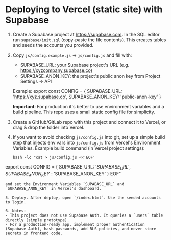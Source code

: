 # Deploying to Vercel (static site) with Supabase

1. Create a Supabase project at https://supabase.com. In the SQL editor run `supabase/init.sql` (copy-paste the file contents). This creates tables and seeds the accounts you provided.

2. Copy `js/config.example.js` -> `js/config.js` and fill with:
   - SUPABASE_URL: your Supabase project's URL (e.g. https://xyzcompany.supabase.co)
   - SUPABASE_ANON_KEY: the project's public anon key from Project Settings -> API

   Example:
   export const CONFIG = { SUPABASE_URL: 'https://xyz.supabase.co', SUPABASE_ANON_KEY: 'public-anon-key' }

   **Important**: For production it's better to use environment variables and a build pipeline. This repo uses a small static config file for simplicity.

3. Create a GitHub/GitLab repo with this project and connect it to Vercel, or drag & drop the folder into Vercel.

4. If you want to avoid checking `js/config.js` into git, set up a simple build step that injects env vars into `js/config.js` from Vercel's Environment Variables. Example build command (in Vercel project settings): 
   ```
   bash -lc "cat > js/config.js <<'EOF'
export const CONFIG = { SUPABASE_URL: '$SUPABASE_URL', SUPABASE_ANON_KEY: '$SUPABASE_ANON_KEY' } 
EOF"
   ```
   and set the Environment Variables `SUPABASE_URL` and `SUPABASE_ANON_KEY` in Vercel's dashboard.

5. Deploy. After deploy, open `/index.html`. Use the seeded accounts to login.

6. Notes:
   - This project does not use Supabase Auth. It queries a `users` table directly (simple prototype).
   - For a production-ready app, implement proper authentication (Supabase Auth), hash passwords, add RLS policies, and never store secrets in frontend code.

